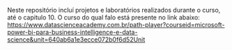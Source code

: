Neste repositório incluí projetos e laboratórios realizados durante o curso, até o capitulo 10. O curso do qual falo está presente no link abaixo:
https://www.datascienceacademy.com.br/path-player?courseid=microsoft-power-bi-para-business-intelligence-e-data-science&unit=640ab6a1e3ecce072b0f6d52Unit
